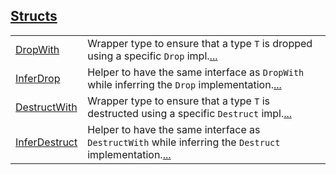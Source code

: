 
[Structs](./core-internal-structs.md)
 ---
| | |
|:---|:---|
| [DropWith](./core-internal-DropWith.md) | Wrapper type to ensure that a type `T`  is dropped using a specific `Drop`  impl.[...](./core-internal-DropWith.md) |
| [InferDrop](./core-internal-InferDrop.md) | Helper to have the same interface as `DropWith`  while inferring the `Drop`  implementation.[...](./core-internal-InferDrop.md) |
| [DestructWith](./core-internal-DestructWith.md) | Wrapper type to ensure that a type `T`  is destructed using a specific `Destruct`  impl.[...](./core-internal-DestructWith.md) |
| [InferDestruct](./core-internal-InferDestruct.md) | Helper to have the same interface as `DestructWith`  while inferring the `Destruct` implementation.[...](./core-internal-InferDestruct.md) |
